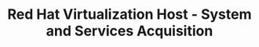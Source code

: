 ---
permalink: /product-documents/rhvh/nist-800-53/sa/
layout: control_family
title: Red Hat Virtualization Host - System and Services Acquisition
category: Product Documents
lead: |
  Control responses for NIST 800-53 rev4.
subnav:
  data: components.rhvh.satisfies
  href: ['#%', control_key]
  text: control_key
product_info:
  name: Red Hat Virtualization Host
  opencontrol_component: rhvh
  control_family_shorthand: SA
---